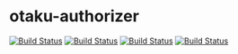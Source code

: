 otaku-authorizer
================

[![Build Status][image-npm]][url-npm]
[![Build Status][image-tra]][url-tra]
[![Build Status][image-lic]][url-lic]
[![Build Status][image-dls]][url-dls]

[image-npm]: https://img.shields.io/npm/v/otaku-authorizer.svg?style=flat
[image-tra]: http://img.shields.io/travis/PandaCoder/otaku-authorizer.svg?style=flat
[image-lic]: http://img.shields.io/npm/l/otaku-authorizer.svg?style=flat
[image-dls]: https://img.shields.io/npm/dm/otaku-authorizer.svg?style=flat

[url-npm]: https://npmjs.org/package/otaku-authorizer
[url-tra]: https://travis-ci.org/PandaCoder/otaku-authorizer
[url-lic]: https://github.com/PandaCoder/otaku-authorizer/blob/master/LICENSE
[url-dls]: https://npmjs.org/package/otaku-authorizer